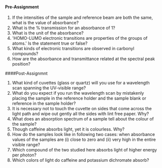 #### Pre-Assignment

1. If the intensities of the sample and reference beam are both the same, what is the value of absorbance?   
2. What is the &#37; transmission for an absorbance of 1?  
3. What is the unit of the absorbance?  
4. 'HOMO-LUMO electronic transitions are properties of the groups of atoms.' Is the statement true or false?  
5. What kinds of electronic transitions are observed in carbonyl compounds?  
6. How are the absorbance and transmittance related at the spectral peak position?  


####Post-Assignmnt

1. What kind of cuvettes (glass or quartz) will you use for a wavelength scan spanning the UV-visible range?  
2. What do you expect if you run the wavelength scan by mistakenly placing the sample in the reference holder and the sample blank or reference in the sample holder?  
3. It is necessary not to touch the cuvette on sides that come across the light path and wipe out gently all the sides with lint free paper. Why?  
4. What does an absorption spectrum of a sample tell about the colour of the sample?  
5. Though caffeine absorbs light, yet it is colourless. Why?  
6. How do the samples look like in following two cases: when absorbance values of the samples are (i) close to zero and (ii) very high in the entire visible range?  
7. Which compound of the two studied here absorbs light of higher energy per photon?  
8. Which colors of light do caffeine and potassium dichromate absorb?  


